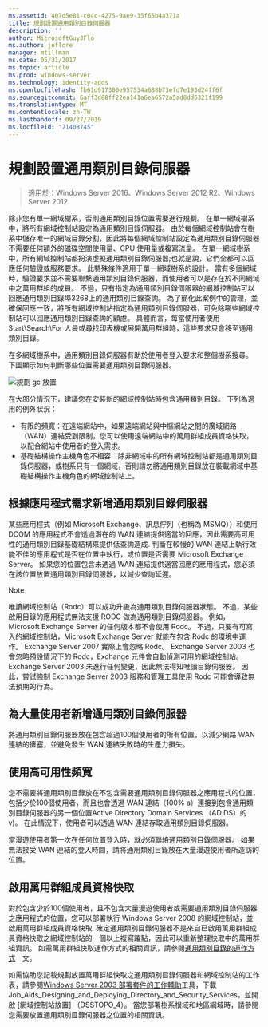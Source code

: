 ```yaml
---
ms.assetid: 407d5e81-c04c-4275-9ae9-35f65b4a371a
title: 規劃設置通用類別目錄伺服器
description: ''
author: MicrosoftGuyJFlo
ms.author: joflore
manager: mtillman
ms.date: 05/31/2017
ms.topic: article
ms.prod: windows-server
ms.technology: identity-adds
ms.openlocfilehash: fb61d917300e957534a688b73efd7e193d24ff6f
ms.sourcegitcommit: 6aff3d88ff22ea141a6ea6572a5ad8dd6321f199
ms.translationtype: MT
ms.contentlocale: zh-TW
ms.lasthandoff: 09/27/2019
ms.locfileid: "71408745"
---
```

# <a name="planning-global-catalog-server-placement"></a>規劃設置通用類別目錄伺服器

>適用於：Windows Server 2016、Windows Server 2012 R2、Windows Server 2012

除非您有單一網域樹系，否則通用類別目錄位置需要進行規劃。 在單一網域樹系中，將所有網域控制站設定為通用類別目錄伺服器。 由於每個網域控制站會在樹系中儲存唯一的網域目錄分割，因此將每個網域控制站設定為通用類別目錄伺服器不需要任何額外的磁碟空間使用量、CPU 使用量或複寫流量。 在單一網域樹系中，所有網域控制站都扮演虛擬通用類別目錄伺服器;也就是說，它們全都可以回應任何驗證或服務要求。 此特殊條件適用于單一網域樹系的設計。 當有多個網域時，驗證要求並不需要聯繫通用類別目錄伺服器，而使用者可以是存在於不同網域中之萬用群組的成員。 不過，只有指定為通用類別目錄伺服器的網域控制站可以回應通用類別目錄埠3268上的通用類別目錄查詢。 為了簡化此案例中的管理，並確保回應一致，將所有網域控制站指定為通用類別目錄伺服器，可免除哪些網域控制站可以回應通用類別目錄查詢的顧慮。 具體而言，每當使用者使用 Start\Search\For 人員或尋找印表機或展開萬用群組時，這些要求只會移至通用類別目錄。  
  
在多網域樹系中，通用類別目錄伺服器有助於使用者登入要求和整個樹系搜尋。 下圖顯示如何判斷哪些位置需要通用類別目錄伺服器。  
  
![規劃 gc 放置](media/Planning-Global-Catalog-Server-Placement/8fc4777c-47b6-4ee7-b8ad-a04e7c5ee67f.gif)  
  
在大部分情況下，建議您在安裝新的網域控制站時包含通用類別目錄。 下列為適用的例外狀況：  
  
- 有限的頻寬：在遠端網站中，如果遠端網站與中樞網站之間的廣域網路（WAN）連結受到限制，您可以使用遠端網站中的萬用群組成員資格快取，以配合網站中使用者的登入需求。  
- 基礎結構操作主機角色不相容：除非網域中的所有網域控制站都是通用類別目錄伺服器，或樹系只有一個網域，否則請勿將通用類別目錄放在裝載網域中基礎結構操作主機角色的網域控制站上。  
  
## <a name="adding-global-catalog-servers-based-on-application-requirements"></a>根據應用程式需求新增通用類別目錄伺服器

某些應用程式（例如 Microsoft Exchange、訊息佇列（也稱為 MSMQ））和使用 DCOM 的應用程式不會透過潛在的 WAN 連結提供適當的回應，因此需要高可用性的通用類別目錄基礎結構來提供低查詢造成. 判斷在較慢的 WAN 連結上執行效能不佳的應用程式是否在位置中執行，或位置是否需要 Microsoft Exchange Server。 如果您的位置包含未透過 WAN 連結提供適當回應的應用程式，您必須在該位置放置通用類別目錄伺服器，以減少查詢延遲。  
  
> [!NOTE]  
> 唯讀網域控制站（Rodc）可以成功升級為通用類別目錄伺服器狀態。 不過，某些啟用目錄的應用程式無法支援 RODC 做為通用類別目錄伺服器。 例如，Microsoft Exchange Server 的任何版本都不會使用 Rodc。 不過，只要有可寫入的網域控制站，Microsoft Exchange Server 就能在包含 Rodc 的環境中運作。 Exchange Server 2007 實際上會忽略 Rodc。 Exchange Server 2003 也會忽略預設情況下的 Rodc，Exchange 元件會自動偵測可用的網域控制站。 Exchange Server 2003 未進行任何變更，因此無法得知唯讀目錄伺服器。 因此，嘗試強制 Exchange Server 2003 服務和管理工具使用 Rodc 可能會導致無法預期的行為。  
  
## <a name="adding-global-catalog-servers-for-a-large-number-of-users"></a>為大量使用者新增通用類別目錄伺服器

將通用類別目錄伺服器放在包含超過100個使用者的所有位置，以減少網路 WAN 連結的擁塞，並避免發生 WAN 連結失敗時的生產力損失。  
  
## <a name="using-highly-available-bandwidth"></a>使用高可用性頻寬

您不需要將通用類別目錄放在不包含需要通用類別目錄伺服器之應用程式的位置，包括少於100個使用者，而且也會透過 WAN 連結（100% a）連接到包含通用類別目錄伺服器的另一個位置Active Directory Domain Services （AD DS）的 v)。 在此情況下，使用者可以透過 WAN 連結存取通用類別目錄伺服器。  
  
當漫遊使用者第一次在任何位置登入時，就必須聯絡通用類別目錄伺服器。 如果無法接受 WAN 連結的登入時間，請將通用類別目錄放在大量漫遊使用者所造訪的位置。  
  
## <a name="enabling-universal-group-membership-caching"></a>啟用萬用群組成員資格快取

對於包含少於100個使用者，且不包含大量漫遊使用者或需要通用類別目錄伺服器之應用程式的位置，您可以部署執行 Windows Server 2008 的網域控制站，並啟用萬用群組成員資格快取. 確定通用類別目錄伺服器不是來自已啟用萬用群組成員資格快取之網域控制站的一個以上複寫躍點，因此可以重新整理快取中的萬用群組資訊。 如需萬用群組快取運作方式的相關資訊，請參閱[通用類別目錄的運作方式](https://go.microsoft.com/fwlink/?LinkId=107063)一文。  
  
如需協助您記載規劃放置萬用群組快取之通用類別目錄伺服器和網域控制站的工作表，請參閱[Windows Server 2003 部署套件的工作輔助](https://go.microsoft.com/fwlink/?LinkID=102558)工具，下載 Job_Aids_Designing_and_Deploying_Directory_and_Security_Services，並開啟 [網域控制站放置] （DSSTOPO_4）。 當您部署樹系根域和地區網域時，請參閱您需要放置通用類別目錄伺服器之位置的相關資訊。  
